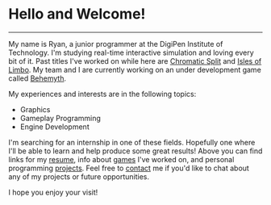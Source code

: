 # Hello and Welcome!

<hr>

My name is Ryan, a junior programmer at the DigiPen Institute of Technology. I'm studying real-time interactive simulation and loving every bit of it. Past titles I've worked on while here are [Chromatic Split](https://rdavisdev.github.io/games) and [Isles of Limbo](https://rdavisdev.github.io/games). My team and I are currently working on an under development game called [Behemyth](https://rdavisdev.github.io/games). 

My experiences and interests are in the following topics: 

- Graphics
- Gameplay Programming
- Engine Development

I'm searching for an internship in one of these fields. Hopefully one where I'll be able to learn and help produce some great results! Above you can find links for my [resume](https://rdavisdev.github.io/info), info about [games](https://rdavisdev.github.io/games) I've worked on, and personal programming [projects](https://rdavisdev.github.io/projects). Feel free to [contact](https://rdavisdev.github.io/info) me if you'd like to chat about any of my projects or future opportunities.

I hope you enjoy your visit!
